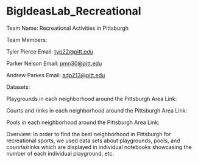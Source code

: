 # BigIdeasLab_Recreational
Team Name: Recreational Activities in Pittsburgh

Team Members:

Tyler Pierce Email: typ22@pitt.edu 

Parker Nelson Email: pmn30@pitt.edu

Andrew Parkes Email: adp213@pitt.edu

Datasets:

Playgrounds in each neighborhood around the Pittsburgh Area
Link: 

Courts and rinks in each neighborhood around the Pittsburgh Area
Link: 

Pools in each neighborhood around the Pittsburgh Area
Link: 

Overview:
In order to find the best neighborhood in Pittsburgh for recreational sports, we used data sets about playgrounds, pools, and counrts/rinks which are displayed in individual notebooks showcasing the number of each individual playground, etc.
